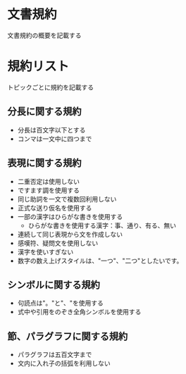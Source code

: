 # 文書規約

文書規約の概要を記載する

# 規約リスト

トピックごとに規約を記載する

## 分長に関する規約

- 分長は百文字以下とする
- コンマは一文中に四つまで

## 表現に関する規約

- 二重否定は使用しない
- ですます調を使用する
- 同じ助詞を一文で複数回利用しない
- 正式な送り仮名を使用する
- 一部の漢字はひらがな書きを使用する
  - ひらがな書きを使用する漢字：事、通り、有る、無い
- 連続して同じ表現から文を作成しない
- 感嘆符、疑問文を使用しない
- 漢字を使いすぎない
- 数字の数え上げスタイルは、"一つ"、"二つ"としたいです。

## シンボルに関する規約

- 句読点は"。"と"、"を使用する
- 式中や引用をのぞき全角シンボルを使用する

## 節、パラグラフに関する規約

 - パラグラフは五百文字まで
 - 文内に入れ子の括弧を利用しない
